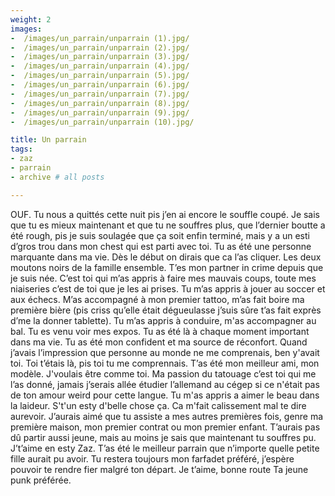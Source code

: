 ```yaml
---
weight: 2
images:
-  /images/un_parrain/unparrain (1).jpg/
-  /images/un_parrain/unparrain (2).jpg/
-  /images/un_parrain/unparrain (3).jpg/
-  /images/un_parrain/unparrain (4).jpg/
-  /images/un_parrain/unparrain (5).jpg/
-  /images/un_parrain/unparrain (6).jpg/
-  /images/un_parrain/unparrain (7).jpg/
-  /images/un_parrain/unparrain (8).jpg/
-  /images/un_parrain/unparrain (9).jpg/
-  /images/un_parrain/unparrain (10).jpg/

title: Un parrain
tags:
- zaz
- parrain
- archive # all posts

---
```


OUF.
Tu nous a quittés cette nuit pis j’en ai encore le souffle coupé.
Je sais que tu es mieux maintenant et que tu ne souffres plus, que l’dernier boutte a été rough, pis je suis soulagée que ça soit enfin terminé, mais y a un esti d’gros trou dans mon chest qui est parti avec toi.
Tu as été une personne marquante dans ma vie. 
Dès le début on dirais que ca l’as cliquer. Les deux moutons noirs de la famille ensemble. T’es mon partner in crime depuis que je suis née. C’est toi qui m’as appris à faire mes mauvais coups, toute mes niaiseries c’est de toi que je les ai prises. Tu m’as appris à jouer au soccer et aux échecs. M’as accompagné à mon premier tattoo, m’as fait boire ma première bière (pis criss qu’elle était dégueulasse j’suis sûre t’as fait exprès d’me la donner tablette). Tu m’as appris à conduire,  m'as accompagner au bal. Tu es venu voir mes expos. Tu as été là à chaque moment important dans ma vie. 
Tu as été mon confident et ma source de réconfort. Quand j’avais l’impression que personne au monde ne me comprenais, ben y'avait toi. Toi t’étais là, pis toi tu me comprennais.
T’as été mon meilleur ami, mon modèle. J'voulais être comme toi. Ma passion du tatouage c’est toi qui me l’as donné, jamais j’serais allée étudier l’allemand au cégep si ce n'était pas de ton amour weird pour cette langue. 
Tu m'as appris a aimer le beau dans la laideur. S't'un esty d'belle chose ça.
Ca m'fait calissement mal te dire aurevoir. J’aurais aimé que tu assiste a mes autres premières fois, genre ma première maison, mon premier contrat ou mon premier enfant. T’aurais pas dû partir aussi jeune, mais au moins je sais que maintenant tu souffres pu.
J’t’aime en esty Zaz. T’as été le meilleur parrain que n’importe quelle petite fille aurait pu avoir.
Tu restera toujours mon farfadet préféré, j’espère pouvoir te rendre fier malgré ton départ.
Je t’aime, bonne route
Ta jeune punk préférée.
